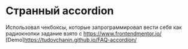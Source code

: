 #  Странный accordion
Использовал чекбоксы, которые запрограммировал вести себя как радиокнопки
задание взято с https://www.frontendmentor.io/   
[Demo]https://tudovchanin.github.io/FAQ-accordion/
